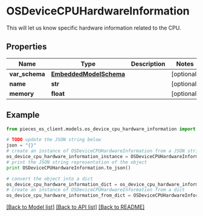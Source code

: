 # OSDeviceCPUHardwareInformation

This will let us know specific hardware information related to the CPU.

## Properties
Name | Type | Description | Notes
------------ | ------------- | ------------- | -------------
**var_schema** | [**EmbeddedModelSchema**](EmbeddedModelSchema.md) |  | [optional] 
**name** | **str** |  | [optional] 
**memory** | **float** |  | [optional] 

## Example

```python
from pieces_os_client.models.os_device_cpu_hardware_information import OSDeviceCPUHardwareInformation

# TODO update the JSON string below
json = "{}"
# create an instance of OSDeviceCPUHardwareInformation from a JSON string
os_device_cpu_hardware_information_instance = OSDeviceCPUHardwareInformation.from_json(json)
# print the JSON string representation of the object
print OSDeviceCPUHardwareInformation.to_json()

# convert the object into a dict
os_device_cpu_hardware_information_dict = os_device_cpu_hardware_information_instance.to_dict()
# create an instance of OSDeviceCPUHardwareInformation from a dict
os_device_cpu_hardware_information_from_dict = OSDeviceCPUHardwareInformation.from_dict(os_device_cpu_hardware_information_dict)
```
[[Back to Model list]](../README.md#documentation-for-models) [[Back to API list]](../README.md#documentation-for-api-endpoints) [[Back to README]](../README.md)


